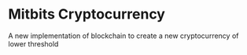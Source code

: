 # Mitbits Cryptocurrency
A new implementation of blockchain to create a new cryptocurrency of lower threshold 
